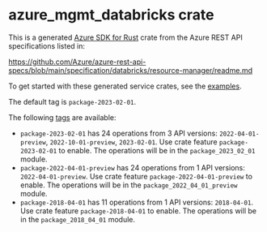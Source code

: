 # azure_mgmt_databricks crate

This is a generated [Azure SDK for Rust](https://github.com/Azure/azure-sdk-for-rust) crate from the Azure REST API specifications listed in:

https://github.com/Azure/azure-rest-api-specs/blob/main/specification/databricks/resource-manager/readme.md

To get started with these generated service crates, see the [examples](https://github.com/Azure/azure-sdk-for-rust/blob/main/services/README.md#examples).

The default tag is `package-2023-02-01`.

The following [tags](https://github.com/Azure/azure-sdk-for-rust/blob/main/services/tags.md) are available:

- `package-2023-02-01` has 24 operations from 3 API versions: `2022-04-01-preview`, `2022-10-01-preview`, `2023-02-01`. Use crate feature `package-2023-02-01` to enable. The operations will be in the `package_2023_02_01` module.
- `package-2022-04-01-preview` has 24 operations from 1 API versions: `2022-04-01-preview`. Use crate feature `package-2022-04-01-preview` to enable. The operations will be in the `package_2022_04_01_preview` module.
- `package-2018-04-01` has 11 operations from 1 API versions: `2018-04-01`. Use crate feature `package-2018-04-01` to enable. The operations will be in the `package_2018_04_01` module.